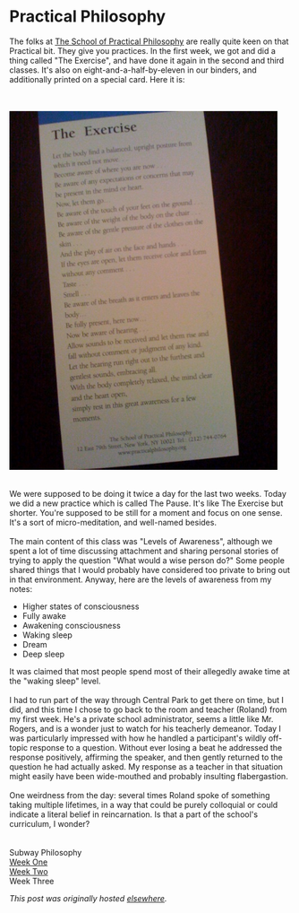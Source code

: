 # Practical Philosophy

<div>
<p>The folks at <a href="http://philosophyworks.org/">The School of Practical Philosophy</a> are really quite keen on that Practical bit.  They give you practices.  In the first week, we got and did a thing called "The Exercise", and have done it again in the second and third classes.  It's also on eight-and-a-half-by-eleven in our binders, and additionally printed on a special card.  Here it is:

<br><br>
<a href="photo.jpg"><img src="photo.jpg" alt="" id="BLOGGER_PHOTO_ID_5162539749740826722" border="0"></a>
<br><br>

We were supposed to be doing it twice a day for the last two weeks.  Today we did a new practice which is called The Pause.  It's like The Exercise but shorter.  You're supposed to be still for a moment and focus on one sense.  It's a sort of micro-meditation, and well-named besides.<br><br>The main content of this class was "Levels of Awareness", although we spent a lot of time discussing attachment and sharing personal stories of trying to apply the question "What would a wise person do?"  Some people shared things that I would probably have considered too private to bring out in that environment.  Anyway, here are the levels of awareness from my notes:<br></p>
<ul>
<li>Higher states of consciousness</li>
<li>Fully awake</li>
<li>Awakening consciousness</li>
<li>Waking sleep</li>
<li>Dream</li>
<li>Deep sleep</li>
</ul>It was claimed that most people spend most of their allegedly awake time at the "waking sleep" level.<br><br>I had to run part of the way through Central Park to get there on time, but I did, and this time I chose to go back to the room and teacher (Roland) from my first week.  He's a private school administrator, seems a little like Mr. Rogers, and is a wonder just to watch for his teacherly demeanor.  Today I was particularly impressed with how he handled a participant's wildly off-topic response to a question.  Without ever losing a beat he addressed the response positively, affirming the speaker, and then gently returned to the question he had actually asked.  My response as a teacher in that situation might easily have been wide-mouthed and probably insulting flabergastion.<br><br>One weirdness from the day: several times Roland spoke of something taking multiple lifetimes, in a way that could be purely colloquial or could indicate a literal belief in reincarnation.  Is that a part of the school's curriculum, I wonder?<br><br><br>Subway Philosophy<br><a href="/2008/01/19/subway-philosophy/">Week One</a><br><a href="/2008/01/26/philosophy-works-week-two/">Week Two</a><br>Week Three</div>


*This post was originally hosted [elsewhere](http://planspace.blogspot.com/2008/02/practical-philosophy.html).*

